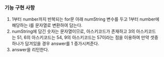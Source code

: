 ### 기능 구현 사항

1. 1부터 number까지 반복되는 for문 아래 numString 변수를 두고 1부터 number에 해당하는 i를 문자열로 변환하여 담는다.
2. numString에 담긴 숫자는 문자열이므로, 아스키코드가 존재하고 3의 아스키코드는 51, 6의 아스키코드는 54, 9의 아스키코드는 57이라는 점을 이용하여 만약 셋중 하나가 담겨있을 경우 answer를 1 증가시켜준다.
3. answer을 리턴한다.